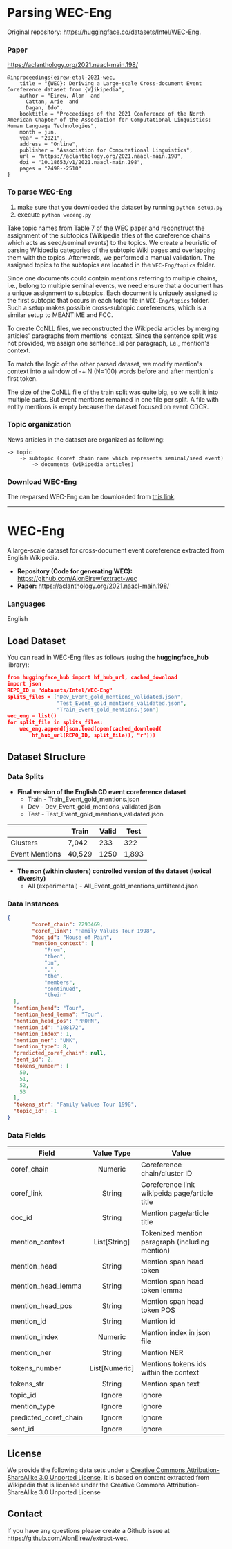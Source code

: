 # Parsing WEC-Eng

Original repository: https://huggingface.co/datasets/Intel/WEC-Eng. 

### Paper 
https://aclanthology.org/2021.naacl-main.198/

```
@inproceedings{eirew-etal-2021-wec,
    title = "{WEC}: Deriving a Large-scale Cross-document Event Coreference dataset from {W}ikipedia",
    author = "Eirew, Alon  and
      Cattan, Arie  and
      Dagan, Ido",
    booktitle = "Proceedings of the 2021 Conference of the North American Chapter of the Association for Computational Linguistics: Human Language Technologies",
    month = jun,
    year = "2021",
    address = "Online",
    publisher = "Association for Computational Linguistics",
    url = "https://aclanthology.org/2021.naacl-main.198",
    doi = "10.18653/v1/2021.naacl-main.198",
    pages = "2498--2510"
}
```

### To parse WEC-Eng 
1) make sure that you downloaded the dataset by running ```python setup.py``` 
2) execute ```python weceng.py```

Take topic names from Table 7 of the WEC paper and reconstruct the assignment of the subtopics (Wikipedia titles of the 
coreference chains which acts as seed/seminal events) to the topics. We create a heuristic of parsing Wikipedia categories 
of the subtopic Wiki pages and overlapping them with the topics. Afterwards, we performed a manual validation. The assigned 
topics to the subtopics are located in the ```WEC-Eng/topics``` folder. 

Since one documents could contain mentions referring to multiple chains, i.e., belong to multiple seminal events, we need 
ensure that a document has a unique assignment to subtopics. Each document is uniquely assigned to the first subtopic 
that occurs in each topic file in ```WEC-Eng/topics``` folder. Such a setup makes possible cross-subtopic coreferences, 
which is a similar setup to MEANTIME and FCC. 

To create CoNLL files, we reconstructed the Wikipedia articles by merging articles' paragraphs from mentions' context. 
Since the sentence split was not provided, we assign one sentence_id per paragraph, i.e., mention's context. 

To match the logic of the other parsed dataset, we modify mention's context into a window of -+ N (N=100) words before and after 
mention's first token.

The size of the CoNLL file of the train split was quite big, so we split it into multiple parts. But event mentions remained in 
one file per split. A file with entity mentions is empty because the dataset focused on event CDCR. 


### Topic organization
News articles in the dataset are organized as following:
```
-> topic 
    -> subtopic (coref chain name which represents seminal/seed event)
        -> documents (wikipedia articles)
   ``` 

### Download WEC-Eng 
The re-parsed WEC-Eng can be downloaded from [this link](https://drive.google.com/drive/folders/1W8yilLEJo0_HDbIfJ4oWcl70t39tSnWG?usp=drive_link).

____________________________

# WEC-Eng
A large-scale dataset for cross-document event coreference extracted from English Wikipedia. </br>

- **Repository (Code for generating WEC):** https://github.com/AlonEirew/extract-wec
- **Paper:** https://aclanthology.org/2021.naacl-main.198/

### Languages

English

## Load Dataset
You can read in WEC-Eng files as follows (using the **huggingface_hub** library):

```json
from huggingface_hub import hf_hub_url, cached_download
import json
REPO_ID = "datasets/Intel/WEC-Eng"
splits_files = ["Dev_Event_gold_mentions_validated.json",
                "Test_Event_gold_mentions_validated.json",
                "Train_Event_gold_mentions.json"]
wec_eng = list()
for split_file in splits_files:
    wec_eng.append(json.load(open(cached_download(
        hf_hub_url(REPO_ID, split_file)), "r")))
```

## Dataset Structure

### Data Splits
- **Final version of the English CD event coreference dataset**<br>
    - Train - Train_Event_gold_mentions.json 
    - Dev - Dev_Event_gold_mentions_validated.json
    - Test - Test_Event_gold_mentions_validated.json

|                             | Train   | Valid | Test |
| -----                       | ------ | ----- | ----  |
| Clusters                    | 7,042  |  233  | 322   |
| Event Mentions              | 40,529 |  1250 | 1,893 |

- **The non (within clusters) controlled version of the dataset (lexical diversity)**<br>
    - All (experimental) - All_Event_gold_mentions_unfiltered.json

### Data Instances

```json
{
        "coref_chain": 2293469,
        "coref_link": "Family Values Tour 1998",
        "doc_id": "House of Pain",
        "mention_context": [
            "From",
            "then",
            "on",
            ",",
            "the",
            "members",
            "continued",
            "their"
  ],
  "mention_head": "Tour",
  "mention_head_lemma": "Tour",
  "mention_head_pos": "PROPN",
  "mention_id": "108172",
  "mention_index": 1,
  "mention_ner": "UNK",
  "mention_type": 8,
  "predicted_coref_chain": null,
  "sent_id": 2,
  "tokens_number": [
    50,
    51,
    52,
    53
  ],
  "tokens_str": "Family Values Tour 1998",
  "topic_id": -1
}
```

### Data Fields

|Field|Value Type|Value|
|---|:---:|---|
|coref_chain|Numeric|Coreference chain/cluster ID|
|coref_link|String|Coreference link wikipeida page/article title|
|doc_id|String|Mention page/article title|
|mention_context|List[String]|Tokenized mention paragraph (including mention)|
|mention_head|String|Mention span head token|
|mention_head_lemma|String|Mention span head token lemma|
|mention_head_pos|String|Mention span head token POS|
|mention_id|String|Mention id|
|mention_index|Numeric|Mention index in json file|
|mention_ner|String|Mention NER|
|tokens_number|List[Numeric]|Mentions tokens ids within the context|
|tokens_str|String|Mention span text|
|topic_id|Ignore|Ignore|
|mention_type|Ignore|Ignore|
|predicted_coref_chain|Ignore|Ignore|
|sent_id|Ignore|Ignore|


## License
We provide the following data sets under a <a href="https://creativecommons.org/licenses/by-sa/3.0/deed.en_US">Creative Commons Attribution-ShareAlike 3.0 Unported License</a>. It is based on content extracted from Wikipedia that is licensed under the Creative Commons Attribution-ShareAlike 3.0 Unported License

## Contact
If you have any questions please create a Github issue at https://github.com/AlonEirew/extract-wec.